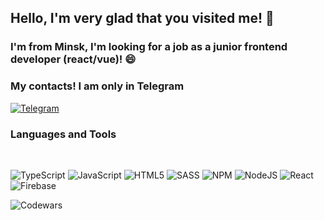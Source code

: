## Hello, I'm very glad that you visited me! 👋
### I'm from Minsk, I'm looking for a job as a junior frontend developer (react/vue)! 😄 


### My contacts! I am only in Telegram
[![Telegram](https://img.shields.io/badge/-Telegram-090909?style=flat-square&logo=Telegram&LogoColor=27A0D9)](https://t.me/zxc2c22)

### Languages and Tools
</br>

![TypeScript](https://img.shields.io/badge/typescript-%23007ACC.svg?style=for-the-badge&logo=typescript&logoColor=white)
![JavaScript](https://img.shields.io/badge/javascript-%23323330.svg?style=for-the-badge&logo=javascript&logoColor=%23F7DF1E)
![HTML5](https://img.shields.io/badge/html5-%23E34F26.svg?style=for-the-badge&logo=html5&logoColor=white)
![SASS](https://img.shields.io/badge/SASS-hotpink.svg?style=for-the-badge&logo=SASS&logoColor=white)
![NPM](https://img.shields.io/badge/NPM-%23000000.svg?style=for-the-badge&logo=npm&logoColor=white)
![NodeJS](https://img.shields.io/badge/node.js-6DA55F?style=for-the-badge&logo=node.js&logoColor=white)
![React](https://img.shields.io/badge/react-%2320232a.svg?style=for-the-badge&logo=react&logoColor=%2361DAFB)
![Firebase](https://img.shields.io/badge/firebase-%23039BE5.svg?style=for-the-badge&logo=firebase)

![Codewars](https://github.r2v.ch/codewars?user=szx231&stroke=%23BB432C)

<!--
**szx231/szx231** is a ✨ _special_ ✨ repository because its `README.md` (this file) appears on your GitHub profile.

